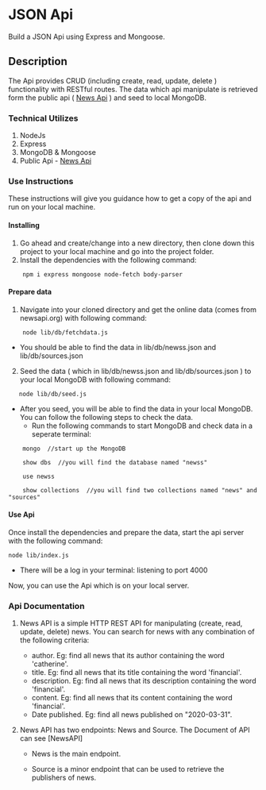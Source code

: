 # JSON Api

Build a JSON Api using Express and Mongoose.

## Description

The Api provides CRUD (including create, read, update, delete ) functionality with RESTful routes. The data which api manipulate is retrieved form the public api ( [News Api](https://newsapi.org/) ) and seed to local MongoDB.

### Technical Utilizes

1. NodeJs
2. Express
3. MongoDB & Mongoose
4. Public Api - [News Api](https://newsapi.org/)

### Use Instructions

These instructions will give you guidance how to get a copy of the api and run on your local machine.

#### Installing

1. Go ahead and create/change into a new directory, then clone down this project to your local machine and go into the project folder.
2. Install the dependencies with the following command:

```
    npm i express mongoose node-fetch body-parser
```

#### Prepare data

1. Navigate into your cloned directory and get the online data (comes from newsapi.org) with following command:

```
    node lib/db/fetchdata.js
```

- You should be able to find the data in lib/db/newss.json and lib/db/sources.json

2. Seed the data ( which in lib/db/newss.json and lib/db/sources.json ) to your local MongoDB with following command:

```
   node lib/db/seed.js
```

- After you seed, you will be able to find the data in your local MongoDB. You can follow the following steps to check the data.
  - Run the following commands to start MongoDB and check data in a seperate terminal:

```
    mongo  //start up the MongoDB
```

```
    show dbs  //you will find the database named "newss"
```

```
    use newss
```

```
    show collections  //you will find two collections named "news" and "sources"
```

#### Use Api

Once install the dependencies and prepare the data, start the api server with the following command:

```
node lib/index.js
```

- There will be a log in your terminal: listening to port 4000

Now, you can use the Api which is on your local server.

### Api Documentation

1. News API is a simple HTTP REST API for manipulating (create, read, update, delete) news. You can search for news with any combination of the following criteria:

   - author. Eg: find all news that its author containing the word 'catherine'.
   - title. Eg: find all news that its title containing the word 'financial'.
   - description. Eg: find all news that its description containing the word 'financial'.
   - content. Eg: find all news that its content containing the word 'financial'.
   - Date published. Eg: find all news published on "2020-03-31".

2. News API has two endpoints: News and Source. The Document of API can see [NewsAPI]

   - News is the main endpoint.

   - Source is a minor endpoint that can be used to retrieve the publishers of news.
